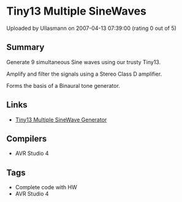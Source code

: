 # Tiny13 Multiple SineWaves

Uploaded by Ullasmann on 2007-04-13 07:39:00 (rating 0 out of 5)

## Summary

Generate 9 simultaneous Sine waves using our trusty Tiny13.


Amplify and filter the signals using a Stereo Class D amplifier.


Forms the basis of a Binaural tone generator.

## Links

- [Tiny13 Multiple SineWave Generator](http://www.ullasmann.eu/)

## Compilers

- AVR Studio 4

## Tags

- Complete code with HW
- AVR Studio 4
